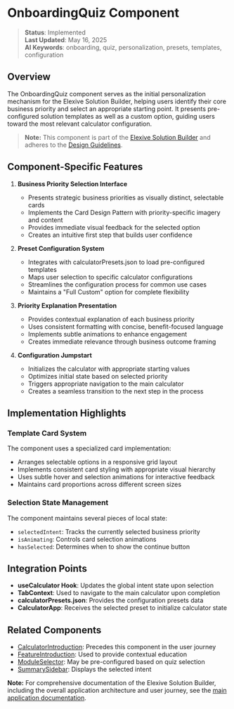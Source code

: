 # OnboardingQuiz Component

> **Status**: Implemented  
> **Last Updated**: May 16, 2025  
> **AI Keywords**: onboarding, quiz, personalization, presets, templates, configuration

## Overview

The OnboardingQuiz component serves as the initial personalization mechanism for the Elexive Solution Builder, helping users identify their core business priority and select an appropriate starting point. It presents pre-configured solution templates as well as a custom option, guiding users toward the most relevant calculator configuration.

> **Note:** This component is part of the [Elexive Solution Builder](./CalculatorApp.md) and adheres to the [Design Guidelines](./DesignGuidelines.md).

## Component-Specific Features

1. **Business Priority Selection Interface**
   - Presents strategic business priorities as visually distinct, selectable cards
   - Implements the Card Design Pattern with priority-specific imagery and content
   - Provides immediate visual feedback for the selected option
   - Creates an intuitive first step that builds user confidence

2. **Preset Configuration System**
   - Integrates with calculatorPresets.json to load pre-configured templates
   - Maps user selection to specific calculator configurations
   - Streamlines the configuration process for common use cases
   - Maintains a "Full Custom" option for complete flexibility

3. **Priority Explanation Presentation**
   - Provides contextual explanation of each business priority
   - Uses consistent formatting with concise, benefit-focused language
   - Implements subtle animations to enhance engagement
   - Creates immediate relevance through business outcome framing

4. **Configuration Jumpstart**
   - Initializes the calculator with appropriate starting values
   - Optimizes initial state based on selected priority
   - Triggers appropriate navigation to the main calculator
   - Creates a seamless transition to the next step in the process

## Implementation Highlights

### Template Card System

The component uses a specialized card implementation:

- Arranges selectable options in a responsive grid layout
- Implements consistent card styling with appropriate visual hierarchy
- Uses subtle hover and selection animations for interactive feedback
- Maintains card proportions across different screen sizes

### Selection State Management

The component maintains several pieces of local state:

- `selectedIntent`: Tracks the currently selected business priority
- `isAnimating`: Controls card selection animations
- `hasSelected`: Determines when to show the continue button

## Integration Points

- **useCalculator Hook**: Updates the global intent state upon selection
- **TabContext**: Used to navigate to the main calculator upon completion
- **calculatorPresets.json**: Provides the configuration presets data
- **CalculatorApp**: Receives the selected preset to initialize calculator state

## Related Components

- [CalculatorIntroduction](./CalculatorIntroduction.md): Precedes this component in the user journey
- [FeatureIntroduction](./FeatureIntroduction.md): Used to provide contextual education
- [ModuleSelector](./ModuleSelector.md): May be pre-configured based on quiz selection
- [SummarySidebar](./SummarySidebar.md): Displays the selected intent

**Note:** For comprehensive documentation of the Elexive Solution Builder, including the overall application architecture and user journey, see the [main application documentation](./CalculatorApp.md).